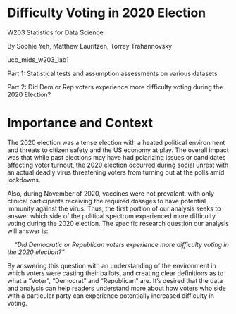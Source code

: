 # Difficulty Voting in 2020 Election

W203 Statistics for Data Science

By Sophie Yeh, Matthew Lauritzen, Torrey Trahannovsky

ucb_mids_w203_lab1

Part 1: Statistical tests and assumption assessments on various datasets

Part 2: Did Dem or Rep voters experience more difficulty voting during the 2020 Election?

# Importance and Context

The 2020 election was a tense election with a heated political environment and threats to citizen safety and the US economy at play. The overall impact was that while past elections may have had polarizing issues or candidates affecting voter turnout, the 2020 election occurred during social unrest with an actual deadly virus threatening voters from turning out at the polls amid lockdowns. 

Also, during November of 2020, vaccines were not prevalent, with only clinical participants receiving the required dosages to have potential immunity against the virus. Thus, the first portion of our analysis seeks to answer which side of the political spectrum experienced more difficulty voting during the 2020 election. The specific research question our analysis will answer is:

&nbsp;&nbsp;&nbsp;&nbsp;*“Did Democratic or Republican voters experience more difficulty voting in the 2020 election?”*

By answering this question with an understanding of the environment in which voters were casting their ballots, and creating clear definitions as to what a “Voter”, “Democrat” and “Republican” are. It’s desired that the data and analysis can help readers understand more about how voters who side with a particular party can experience potentially increased difficulty in voting.
